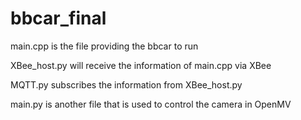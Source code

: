 # bbcar_final

main.cpp is the file providing the bbcar to run

XBee_host.py will receive the information of main.cpp via XBee

MQTT.py subscribes the information from XBee_host.py

main.py is another file that is used to control the camera in OpenMV
